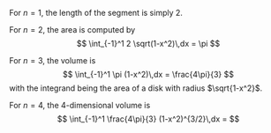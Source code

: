 For $n=1$, the length of the segment is simply 2.

For $n=2$, the area is computed by 
$$
\int_{-1}^1 2 \sqrt(1-x^2)\,dx = \pi 
$$

For $n=3$, the volume is 
$$
\int_{-1}^1 \pi (1-x^2)\,dx = \frac{4\pi}{3} 
$$
with the integrand being the area of a disk with radius $\sqrt{1-x^2}$.

For $n=4$, the 4-dimensional volume is 
$$
\int_{-1}^1 \frac{4\pi}{3} (1-x^2)^{3/2}\,dx = 
$$